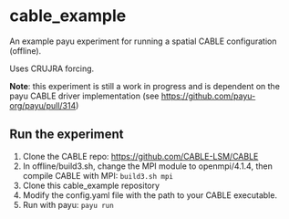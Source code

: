 # cable_example

An example payu experiment for running a spatial CABLE configuration (offline).

Uses CRUJRA forcing.

**Note**: this experiment is still a work in progress and is dependent on the payu CABLE driver implementation (see https://github.com/payu-org/payu/pull/314)

## Run the experiment

1. Clone the CABLE repo: https://github.com/CABLE-LSM/CABLE
2. In offline/build3.sh, change the MPI module to openmpi/4.1.4, then compile CABLE with MPI: `build3.sh mpi`
3. Clone this cable_example repository
4. Modify the config.yaml file with the path to your CABLE executable.
5. Run with payu: `payu run`
